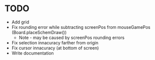 # TODO

* Add grid
* Fix rounding error while subtracting screenPos from mouseGamePos (Board.placeSchemDraw())
    * Note - may be caused by screenPos rounding errors
* Fix selection innacuracy farther from origin
* Fix cursor innacuracy (at bottom of screen)
* Write documentation